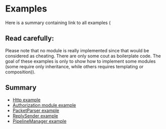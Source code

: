 # Examples

Here is a summary containing link to all examples (

## Read carefully:
Please note that no module is really implemented since that would be considered as cheating. There are only some cout as
boilerplate code. The goal of these examples is only to show how to implement some modules (some require only inheritance,
while others requires templating or composition)).

## Summary
 * [Http example](HttpListenerExample)
 * [Authorization module example](AuthorizationModuleExample)
 * [PacketParser example](HttpPacketParserExample)
 * [ReplySender example](HttpReplySenderExample)
 * [PipelineManager example](HttpPipelineManagerExample)

